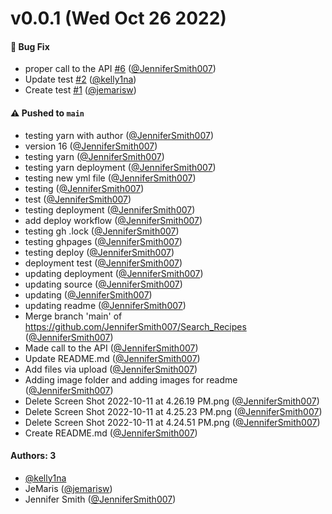 # v0.0.1 (Wed Oct 26 2022)

#### 🐛 Bug Fix

- proper call to the API [#6](https://github.com/JenniferSmith007/Search_Recipes/pull/6) ([@JenniferSmith007](https://github.com/JenniferSmith007))
- Update test [#2](https://github.com/JenniferSmith007/Search_Recipes/pull/2) ([@kelly1na](https://github.com/kelly1na))
- Create test [#1](https://github.com/JenniferSmith007/Search_Recipes/pull/1) ([@jemarisw](https://github.com/jemarisw))

#### ⚠️ Pushed to `main`

- testing yarn with author ([@JenniferSmith007](https://github.com/JenniferSmith007))
- version 16 ([@JenniferSmith007](https://github.com/JenniferSmith007))
- testing yarn ([@JenniferSmith007](https://github.com/JenniferSmith007))
- testing yarn deployment ([@JenniferSmith007](https://github.com/JenniferSmith007))
- testing new yml file ([@JenniferSmith007](https://github.com/JenniferSmith007))
- testing ([@JenniferSmith007](https://github.com/JenniferSmith007))
- test ([@JenniferSmith007](https://github.com/JenniferSmith007))
- testing deployment ([@JenniferSmith007](https://github.com/JenniferSmith007))
- add deploy workflow ([@JenniferSmith007](https://github.com/JenniferSmith007))
- testing gh .lock ([@JenniferSmith007](https://github.com/JenniferSmith007))
- testing ghpages ([@JenniferSmith007](https://github.com/JenniferSmith007))
- testing deploy ([@JenniferSmith007](https://github.com/JenniferSmith007))
- deployment test ([@JenniferSmith007](https://github.com/JenniferSmith007))
- updating deployment ([@JenniferSmith007](https://github.com/JenniferSmith007))
- updating source ([@JenniferSmith007](https://github.com/JenniferSmith007))
- updating ([@JenniferSmith007](https://github.com/JenniferSmith007))
- updating readme ([@JenniferSmith007](https://github.com/JenniferSmith007))
- Merge branch 'main' of https://github.com/JenniferSmith007/Search_Recipes ([@JenniferSmith007](https://github.com/JenniferSmith007))
- Made call to the API ([@JenniferSmith007](https://github.com/JenniferSmith007))
- Update README.md ([@JenniferSmith007](https://github.com/JenniferSmith007))
- Add files via upload ([@JenniferSmith007](https://github.com/JenniferSmith007))
- Adding image folder and adding images for readme ([@JenniferSmith007](https://github.com/JenniferSmith007))
- Delete Screen Shot 2022-10-11 at 4.26.19 PM.png ([@JenniferSmith007](https://github.com/JenniferSmith007))
- Delete Screen Shot 2022-10-11 at 4.25.23 PM.png ([@JenniferSmith007](https://github.com/JenniferSmith007))
- Delete Screen Shot 2022-10-11 at 4.24.51 PM.png ([@JenniferSmith007](https://github.com/JenniferSmith007))
- Create README.md ([@JenniferSmith007](https://github.com/JenniferSmith007))

#### Authors: 3

- [@kelly1na](https://github.com/kelly1na)
- JeMaris ([@jemarisw](https://github.com/jemarisw))
- Jennifer Smith  ([@JenniferSmith007](https://github.com/JenniferSmith007))
